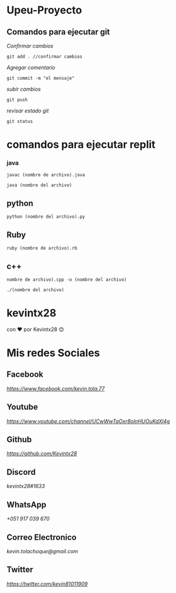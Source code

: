 # Upeu-Proyecto

## Comandos para ejecutar git

_Confirmar cambios_

```git add . //confirmar cambios```

_Agregar comentario_

```git commit -m "el mensaje"```

_subir cambios_

```git push```

_revisar estado git_

```git status```



# comandos para ejecutar replit

### java

```javac (nombre de archivo).java```

```java (nombre del archivo)```

## python

```python (nombre del archivo).py```

## Ruby

```ruby (nombre de archivo).rb```

## c++

```nombre de archivo).cpp -o (nombre del archivo)```

```./(nombre del archivo)```

# kevintx28

con ❤️ por Kevintx28 😊 

# Mis redes Sociales

## Facebook

_https://www.facebook.com/kevin.tola.77_

## Youtube

_https://www.youtube.com/channel/UCwWwTaOxr8olnHUOuKdXl4g_

## Github

_https://github.com/Kevintx28_ 

## Discord

_kevintx28#1633_

## WhatsApp

_+051 917 039 670_

## Correo Electronico

_kevin.tolachoque@gmail.com_

## Twitter

_https://twitter.com/kevin81011909_


